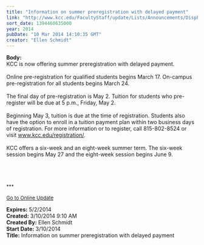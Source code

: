 ```yaml
---
title: "Information on summer preregistration with delayed payment"
link: "http://www.kcc.edu/FacultyStaff/update/Lists/Announcements/DispForm.aspx?ID=1440"
sort_date: 1394460635000
year: 2014
pubDate: "10 Mar 2014 14:10:35 GMT"
creator: "Ellen Schmidt"
---
```


<div><b>Body:</b> <div class="ExternalClass5575065625374DB081DBFEE5E1591907">
<div>
<div>KCC is now offering summer preregistration with delayed payment.<br /></div>
<div></div>
<div> </div>
<div>Online pre-registration for qualified students begins March 17. On-campus pre-registration for all students begins March 24. <br /></div>
<div> </div>
<div>The final day of pre-registration is May 2. Tuition for students who pre-register will be due at 5 p.m., Friday, May 2.</div>
<div> </div>
<div>Beginning May 3, tuition is due at the time of registration. Students also have the option to enroll in a tuition payment plan within two business days of registration. For more information or to register, call 815-802-8524 or visit <a href="/registration">www.kcc.edu/registration/</a>.<br /></div>
<div></div>
<div> </div>
<div>KCC offers a six-week and an eight-week summer term. The six-week session begins May 27 and the eight-week session begins June 9.<br /></div>
<div> </div>
<div> </div>
<div> </div>
<div> </div>
<div>
<div></div>
<div></div>
<div>
<div><font size="2">***</font></div>
<p><font size="2"><a href="/FacultyStaff/update/Pages/dailyupdate.aspx">Go to Online Update</a></font></p>
<p><font size="2"></font></p></div></div></div></div></div>
<div><b>Expires:</b> 5/2/2014</div>
<div><b>Created:</b> 3/10/2014 9:10 AM</div>
<div><b>Created By:</b> Ellen Schmidt</div>
<div><b>Start Date:</b> 3/10/2014</div>
<div><b>Title:</b> Information on summer preregistration with delayed payment</div>
